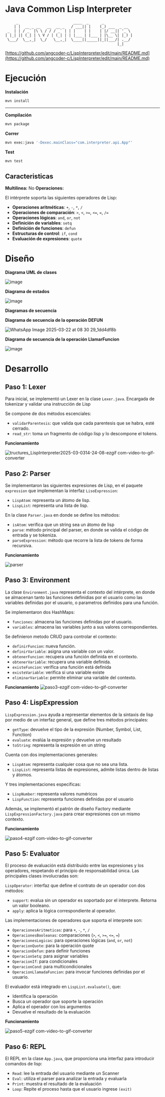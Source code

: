 # Java Common Lisp Interpreter 

```
     _                         ____  _      _
    | |  __ _ __   __  __ _   / ___|| |    (_) ___  _ __
 _  | | / _` |\ \ / / / _` | | |    | |    | |/ __|| '_ \
| |_| || (_| | \ V / | (_| | | |___ | |___ | |\__ \| |_) |
 \___/  \__,_|  \_/   \__,_|  \____||_____||_||___/| .__/
                                                   |_|
```
[https://github.com/angcoder-c/LispInterpreter/edit/main/README.md](https://github.com/angcoder-c/LispInterpreter/edit/main/README.md)

# Ejecución

**Instalación**

```bash
mvn install
```

---

**Compilación**

```bash
mvn package
```

**Correr**

```bash
mvn exec:java '-Dexec.mainClass="com.interpreter.api.App"'
```

**Test**

```bash
mvn test
```

## Caracteristicas

**Multilinea:** No
**Operaciones:**

El intérprete soporta las siguientes operadores de Lisp:

- **Operaciones aritméticas**: `+`, `-`, `*`, `/`
- **Operaciones de comparación**: `>`, `<`, `>=`, `<=`, `=`, `/=`
- **Operaciones lógicas**: `and`, `or`, `not`
- **Definición de variables**: `setq`
- **Definición de funciones**: `defun`
- **Estructuras de control**: `if`, `cond`
- **Evaluación de expresiones**: `quote`

# Diseño

**Diagrama UML de clases**

![image](https://github.com/user-attachments/assets/44c272c7-ff1a-4134-a7c5-a806e5dffb17)


**Diagrama de estados**

![image](https://github.com/user-attachments/assets/87d93064-e935-4da0-afe0-ea06b96bde6a)

**Diagramas de secuencia**

**Diagrama de secuencia de la operación DEFUN**

![WhatsApp Image 2025-03-22 at 08 30 29_1dd4df8b](https://github.com/user-attachments/assets/0f7139fe-7950-44e3-b245-9993a39a7624)

**Diagrama de secuencia de la operación LlamarFuncion**

![image](https://github.com/user-attachments/assets/25eed338-7150-42ff-bebf-6b2e49c2f59d)

# Desarrollo

## Paso 1: Lexer

Para inicial, se implementó un Lexer en la clase `Lexer.java`. Encargada de tokenizar y validar una instrucción de Lisp

Se compone de dos métodos escenciales:

- `validarParentesis`: que valida que cada parentesis que se habra, esté cerrado.
- `read_str`: toma un fragmento de código lisp y lo descompone el tokens.

**Funcionamiento**

![tructures_LispInterpreter2025-03-0314-24-08-ezgif com-video-to-gif-converter](https://github.com/user-attachments/assets/59faf9c6-c879-46d5-aaa0-7891da59311e)

## Paso 2: Parser

Se implementaron las siguientes expresiones de Lisp, en el paquete `expression` que implementan la interfaz `LisoExpression`:
- `LispAtom`: representa un átomo de lisp.
- `LispList`: representa una lista de lisp.

En la clase `Parser.java` en donde se define los métodos:
- `isAtom`: verifica que un string sea un átomo de lisp
- `parse`: método principal del parser, en donde se valida el código de entrada y se tokeniza.
- `parseExpression`: método que recorre la lista de tokens de forma recursiva.

**Funcionamiento**

![parser](https://github.com/user-attachments/assets/fa0b2f8b-f595-4c2f-8026-cc1371bf7e9f)


## Paso 3: Environment

La clase `Environment.java` representa el contexto del intérprete, en donde se almacenan tanto las funciones definidias por el usuario como las variables definidas por el usuario, o parametros definidos para una función.

Se implementaron dos HashMaps:

- `funciones`: almacena las funciones definidas por el usuario.
- `variables`: almacena las variables junto a sus valores correspondientes.

Se definieron metodo CRUD para controlar el contexto:

- `definirFuncion`: nueva función.
- `definirVariable`: asigna una variable con un valor.
- `obtenerFuncion`: recupera una función definida en el contexto.
- `obtenerVariable`: recupera una variable definida.
- `existeFuncion`: verifica una función está definida
- `existeVariable`: verifica si una variable existe
- `eliminarVariable`: permite eliminar una variable del contexto.

**Funcionamiento**
![paso3-ezgif com-video-to-gif-converter](https://github.com/user-attachments/assets/02c30562-4075-4d10-aeba-b20687be8d5b)


## Paso 4: LispExpression

`LispExpression.java` ayuda a representar elementos de la sintaxis de lisp por medio de un interfaz general, que define tres métodos principales:

- `getType`: devuelve el tipo de la expresión (Number, Symbol, List, Function)
- `evaluate`: evalúa la expresión y devuelve un resultado
- `toString`: representa la expresión en un string

Cuenta con dos implementaciones generales:

- `LispAtom`: representa cualquier cosa que no sea una lista.
- `LispList`: representa listas de expresiones, admite listas dentro de listas y átomos.

Y tres implementaciones especificas:

- `LispNumber`: representa valores numéricos
- `LispFunction`: representa funciones definidas por el usuario

Además, se implementó el patrón  de diseño Factory mediante `LispExpressionFactory.java` para crear expresiones con un mismo contexto.

**Funcionamiento**

![paso4-ezgif com-video-to-gif-converter](https://github.com/user-attachments/assets/1280ad3e-7aea-41bf-b8a3-f153013e4fef)


## Paso 5: Evaluator

El proceso de evaluación está distribuido entre las expresiones y los operadores, respetando el principio de responsabilidad única. Las principales clases involucradas son:

`LispOperator`: interfaz que define el contrato de un operador con dos métodos:

- `support`: evalua sin un operador es soportado por el interprete. Retorna un valor booleano.
- `apply`: aplica la lógica correspondiente al operador.

Las implementaciones de operadores que soporta el interprete son:

- `OperacionesAritmeticas`: para `+`, `-`, `*`, `/`
- `OperacionesBooleanas`: comparaciones (`>`, `<`, `>=`, `<=`, `=`)
- `OperacionesLogicas`: para operaciones lógicas (`and`, `or`, `not`)
- `OperacionQuote`: para la operación quote
- `OperacionDefun`: para definir funciones
- `OperacionSetq`: para asignar variables
- `OperacionIf`: para condicionales
- `OperacionCond`: para multicondicionales
- `OperacionLlamadaFuncion`: para invocar funciones definidas por el usuario.

El evaluador está integrado en `LispList.evaluate()`, que:

- Identifica la operación
- Busca un operador que soporte la operación
- Aplica el operador con los argumentos
- Devuelve el resultado de la evaluación

**Funcionamiento**

![paso5-ezgif com-video-to-gif-converter](https://github.com/user-attachments/assets/97e6633f-01ad-4b36-b356-eaa477032a45)


## Paso 6: REPL

El REPL en la clase `App.java`, que proporciona una interfaz para introducir comandos de lisp:

- `Read`: lee la entrada del usuario mediante un Scanner
- `Eval`: utiliza el parser para analizar la entrada y evaluarla
- `Print`: muestra el resultado de la evaluación
- `Loop`: Repite el proceso hasta que el usuario ingrese `(exit)`

